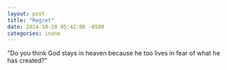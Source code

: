 ```yaml
---
layout: post
title: "Regret"
date: 2024-10-28 05:42:00 -0500
categories: inane
---
```

"Do you think God stays in heaven because he too lives in fear of what he has created?"

